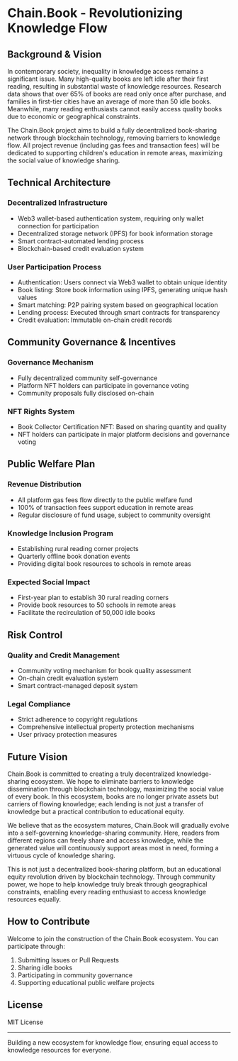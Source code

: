 # Chain.Book - Revolutionizing Knowledge Flow

## Background & Vision

In contemporary society, inequality in knowledge access remains a significant issue. Many high-quality books are left idle after their first reading, resulting in substantial waste of knowledge resources. Research data shows that over 65% of books are read only once after purchase, and families in first-tier cities have an average of more than 50 idle books. Meanwhile, many reading enthusiasts cannot easily access quality books due to economic or geographical constraints.

The Chain.Book project aims to build a fully decentralized book-sharing network through blockchain technology, removing barriers to knowledge flow. All project revenue (including gas fees and transaction fees) will be dedicated to supporting children's education in remote areas, maximizing the social value of knowledge sharing.

## Technical Architecture

### Decentralized Infrastructure

- Web3 wallet-based authentication system, requiring only wallet connection for participation
- Decentralized storage network (IPFS) for book information storage
- Smart contract-automated lending process
- Blockchain-based credit evaluation system

### User Participation Process

- Authentication: Users connect via Web3 wallet to obtain unique identity
- Book listing: Store book information using IPFS, generating unique hash values
- Smart matching: P2P pairing system based on geographical location
- Lending process: Executed through smart contracts for transparency
- Credit evaluation: Immutable on-chain credit records

## Community Governance & Incentives

### Governance Mechanism

- Fully decentralized community self-governance
- Platform NFT holders can participate in governance voting
- Community proposals fully disclosed on-chain

### NFT Rights System

- Book Collector Certification NFT: Based on sharing quantity and quality
- NFT holders can participate in major platform decisions and governance voting

## Public Welfare Plan

### Revenue Distribution

- All platform gas fees flow directly to the public welfare fund
- 100% of transaction fees support education in remote areas
- Regular disclosure of fund usage, subject to community oversight

### Knowledge Inclusion Program

- Establishing rural reading corner projects
- Quarterly offline book donation events
- Providing digital book resources to schools in remote areas

### Expected Social Impact

- First-year plan to establish 30 rural reading corners
- Provide book resources to 50 schools in remote areas
- Facilitate the recirculation of 50,000 idle books

## Risk Control

### Quality and Credit Management

- Community voting mechanism for book quality assessment
- On-chain credit evaluation system
- Smart contract-managed deposit system

### Legal Compliance

- Strict adherence to copyright regulations
- Comprehensive intellectual property protection mechanisms
- User privacy protection measures

## Future Vision

Chain.Book is committed to creating a truly decentralized knowledge-sharing ecosystem. We hope to eliminate barriers to knowledge dissemination through blockchain technology, maximizing the social value of every book. In this ecosystem, books are no longer private assets but carriers of flowing knowledge; each lending is not just a transfer of knowledge but a practical contribution to educational equity.

We believe that as the ecosystem matures, Chain.Book will gradually evolve into a self-governing knowledge-sharing community. Here, readers from different regions can freely share and access knowledge, while the generated value will continuously support areas most in need, forming a virtuous cycle of knowledge sharing.

This is not just a decentralized book-sharing platform, but an educational equity revolution driven by blockchain technology. Through community power, we hope to help knowledge truly break through geographical constraints, enabling every reading enthusiast to access knowledge resources equally.

## How to Contribute

Welcome to join the construction of the Chain.Book ecosystem. You can participate through:
1. Submitting Issues or Pull Requests
2. Sharing idle books
3. Participating in community governance
4. Supporting educational public welfare projects

## License

MIT License

---
Building a new ecosystem for knowledge flow, ensuring equal access to knowledge resources for everyone.
